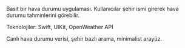 Basit bir hava durumu uygulaması. Kullanıcılar şehir ismi girerek hava durumu tahminlerini görebilir.

Teknolojiler: Swift, UIKit, OpenWeather API

Canlı hava durumu verisi, şehir bazlı arama, minimalist arayüz.
